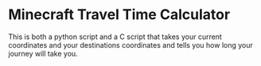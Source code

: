 # Minecraft Travel Time Calculator

This is both a python script and a C script that takes your current coordinates and your destinations coordinates and tells you how long your journey will take you.
